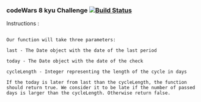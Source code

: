 ### codeWars 8 kyu Challenge [![Build Status](https://travis-ci.com/youssef-jad/codewars-kata.svg?branch=master)](https://travis-ci.com/youssef-jad/codewars-kata)


Instructions : 

```In this kata, we will make a function to test whether a period is late.

Our function will take three parameters:

last - The Date object with the date of the last period

today - The Date object with the date of the check

cycleLength - Integer representing the length of the cycle in days

If the today is later from last than the cycleLength, the function should return true. We consider it to be late if the number of passed days is larger than the cycleLength. Otherwise return false.
```

